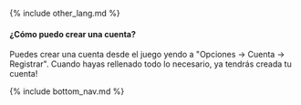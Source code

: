 {% include other_lang.md %}

#### ¿Cómo puedo crear una cuenta?

Puedes crear una cuenta desde el juego yendo a "Opciones -> Cuenta -> Registrar". Cuando hayas rellenado todo lo necesario, ya tendrás creada tu cuenta!

<!-- Don't touch this part thank you -->
{% include bottom_nav.md %}